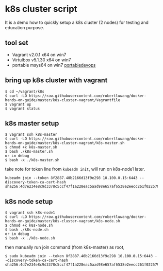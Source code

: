 # k8s cluster script
It is a demo how to quickly setup a k8s cluster (2 nodes) for testing and education purpose.

## tool set
- Vagrant v2.0.1 x64 on win7
- Virtulbox v5.1.30 x64 on win7
- portable msys64 on win7  [portabledevops](https://github.com/robertluwang/portabledevops)

## bring up k8s cluster with vagrant
```
$ cd ~/vagrant/k8s
$ curl -LO https://raw.githubusercontent.com/robertluwang/docker-hands-on-guide/master/k8s-cluster-vagrant/Vagrantfile
$ vagrant up
$ vagrant status
```
## k8s master setup 
```
$ vagrant ssh k8s-master
$ curl -LO https://raw.githubusercontent.com/robertluwang/docker-hands-on-guide/master/k8s-cluster-vagrant/k8s-master.sh 
$ chmod +x k8s-master.sh
$ bash ./k8s-master.sh 
or in debug
$ bash -x ./k8s-master.sh 
```
take note for token line from `kubeadm init`, will run on k8s-node1 later.
```
kubeadm join --token 8f2887.40b2166d13f9e298 10.100.0.15:6443 --discovery-token-ca-cert-hash sha256:4d7e234e8c9d3378c5ccf47f1a228eac5aad98e657af6538e2eecc261f022579 
```

## k8s node setup
```
$ vagrant ssh k8s-node1
$ curl -LO https://raw.githubusercontent.com/robertluwang/docker-hands-on-guide/master/k8s-cluster-vagrant/k8s-node.sh
$ chmod +x k8s-node.sh
$ bash ./k8s-node.sh 
or in debug
$ bash -x ./k8s-node.sh 
```
then manually run join command (from k8s-master) as root,
```
$ sudo kubeadm join --token 8f2887.40b2166d13f9e298 10.100.0.15:6443 --discovery-token-ca-cert-hash sha256:4d7e234e8c9d3378c5ccf47f1a228eac5aad98e657af6538e2eecc261f022579 
```


